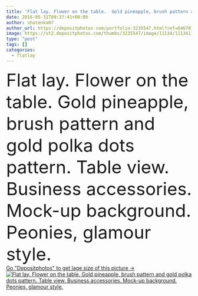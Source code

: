 ```yaml
---
title: 'Flat lay. Flower on the table.  Gold pineapple, brush pattern and gold polka dots pattern. Table view. Business accessories. Mock-up background. Peonies, glamour style.'
date: 2016-05-31T09:37:41+00:00
author: shatenka07
author_url: https://depositphotos.com/portfolio-3235547.html?ref=64678756
image: https://st2.depositphotos.com/thumbs/3235547/image/11134/111341152/api_thumb_450.jpg?forcejpeg=true
type: "post"
tags: []
categories: 
  - flatlay
---
```

<div aling="center">
            <font size="60"> Flat lay. Flower on the table.  Gold pineapple, brush pattern and gold polka dots pattern. Table view. Business accessories. Mock-up background. Peonies, glamour style.</font>   
</div>
<div>
    <a href='https://depositphotos.com/111341152/stock-photo-flat-lay-flower-on-the.html?ref=64678756' target=_blank > Go "Depositphotos" to get lage size of this picture ->
        <img href='https://depositphotos.com/111341152/stock-photo-flat-lay-flower-on-the.html?ref=64678756' src='https://st2.depositphotos.com/3235547/11134/i/950/depositphotos_111341152-stock-photo-flat-lay-flower-on-the.jpg?forcejpeg=true' alt='Flat lay. Flower on the table.  Gold pineapple, brush pattern and gold polka dots pattern. Table view. Business accessories. Mock-up background. Peonies, glamour style.' >
    </a>
</div>
